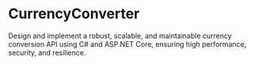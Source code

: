# CurrencyConverter
Design and implement a robust, scalable, and maintainable currency conversion API using C# and ASP.NET Core, ensuring high performance, security, and resilience.

